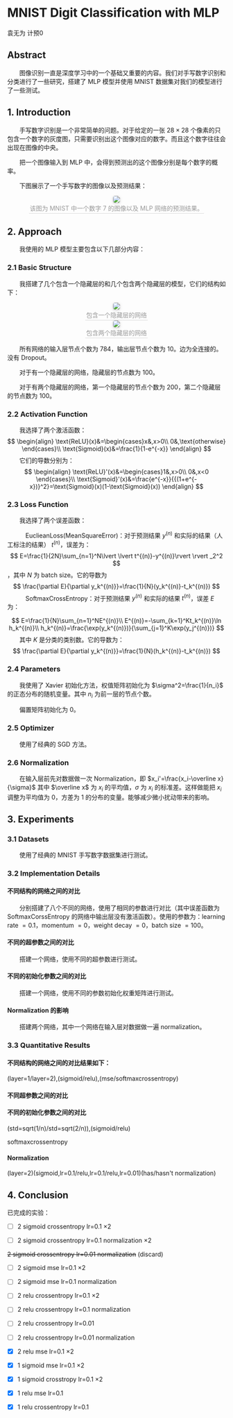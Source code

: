 # MNIST Digit Classification with MLP

袁无为 计预0

## Abstract

　　图像识别一直是深度学习中的一个基础又重要的内容。我们对手写数字识别和分类进行了一些研究，搭建了 MLP 模型并使用 MNIST 数据集对我们的模型进行了一些测试。

## 1. Introduction

　　手写数字识别是一个非常简单的问题。对于给定的一张 $28\times 28$ 个像素的只包含一个数字的灰度图，只需要识别出这个图像对应的数字。而且这个数字往往会出现在图像的中央。

　　把一个图像输入到 MLP 中，会得到预测出的这个图像分别是每个数字的概率。

　　下图展示了一个手写数字的图像以及预测结果：

<center>
<img style="border-radius: 0.3125em;
box-shadow: 0 2px 4px 0 rgba(34,36,38,.12),0 2px 10px 0 rgba(34,36,38,.08);" 
src="C:\Users\weeer\Desktop\ANN\ANN_course_homework\HW1_final_version\predict.png">
<br>
<div style="color:orange; border-bottom: 1px solid #d9d9d9;
display: inline-block;
color: #999;
padding: 2px;">该图为 MNIST 中一个数字 7 的图像以及 MLP 网络的预测结果。</div>
</center>

## 2. Approach

　　我使用的 MLP 模型主要包含以下几部分内容：

### 2.1 Basic Structure

　　我搭建了几个包含一个隐藏层的和几个包含两个隐藏层的模型，它们的结构如下：

<center>
<img style="border-radius: 0.3125em;
box-shadow: 0 2px 4px 0 rgba(34,36,38,.12),0 2px 10px 0 rgba(34,36,38,.08);" 
src="https://www.researchgate.net/profile/Rosline_Hassan/publication/260321700/figure/fig1/AS:296985614667776@1447818296312/Structure-of-a-one-hidden-layer-MLP-Network.png">
<br>
<div style="color:orange; border-bottom: 1px solid #d9d9d9;
display: inline-block;
color: #999;
padding: 2px;">包含一个隐藏层的网络</div>
</center>

<center>
<img style="border-radius: 0.3125em;
box-shadow: 0 2px 4px 0 rgba(34,36,38,.12),0 2px 10px 0 rgba(34,36,38,.08);" 
src="https://www.researchgate.net/profile/L_Ekonomou/publication/236900080/figure/fig1/AS:299287272542214@1448367054951/Multilayer-perceptron-MLP-with-two-hidden-layers.png">
<br>
<div style="color:orange; border-bottom: 1px solid #d9d9d9;
display: inline-block;
color: #999;
padding: 2px;">包含两个隐藏层的网络</div>
</center>

　　所有网络的输入层节点个数为 $784$，输出层节点个数为 $10$。边为全连接的。没有 Dropout。

　　对于有一个隐藏层的网络，隐藏层的节点数为 $100$。

　　对于有两个隐藏层的网络，第一个隐藏层的节点个数为 $200$，第二个隐藏层的节点数为 $100$。

### 2.2 Activation Function

　　我选择了两个激活函数：
$$
\begin{align}
\text{ReLU}(x)&=\begin{cases}x&,x>0\\
0&,\text{otherwise}
\end{cases}\\
\text{Sigmoid}(x)&=\frac{1}{1-e^{-x}}
\end{align}
$$
　　它们的导数分别为：
$$
\begin{align}
\text{ReLU}'(x)&=\begin{cases}1&,x>0\\
0&,x<0
\end{cases}\\
\text{Sigmoid}'(x)&=\frac{e^{-x}}{{(1+e^{-x})}^2}=\text{Sigmoid}(x)(1-\text{Sigmoid}(x))
\end{align}
$$

### 2.3 Loss Function

　　我选择了两个误差函数：

　　　EuclieanLoss(MeanSquareError)：对于预测结果 $y^{(n)}$ 和实际的结果（人工标注的结果） $t^{(n)}$，误差为：
$$
E=\frac{1}{2N}\sum_{n=1}^N\lvert \lvert t^{(n)}-y^{(n)}\rvert \rvert _2^2
$$
，其中 $N$ 为 batch size。它的导数为
$$
\frac{\partial E}{\partial y_k^{(n)}}=\frac{1}{N}(y_k^{(n)}-t_k^{(n)})
$$
　　　SoftmaxCrossEntropy：对于预测结果 $y^{(n)}$ 和实际的结果 $t^{(n)}$，误差 $E$ 为：

$$
E=\frac{1}{N}\sum_{n=1}^NE^{(n)}\\
E^{(n)}=-\sum_{k=1}^Kt_k^{(n)}\ln h_k^{(n)}\\
h_k^{(n)}=\frac{\exp(y_k^{(n)})}{\sum_{j=1}^K\exp(y_j^{(n)})}
$$
 　　其中 $K$ 是分类的类别数。它的导数为：
$$
\frac{\partial E}{\partial y_k^{(n)}}=\frac{1}{N}(h_k^{(n)}-t_k^{(n)})
$$

### 2.4 Parameters

　　我使用了 Xavier 初始化方法，权值矩阵初始化为 $\sigma^2=\frac{1}{n_i}$ 的正态分布的随机变量。其中 $n_i$ 为前一层的节点个数。

　　偏置矩阵初始化为 $0$。

### 2.5 Optimizer

　　使用了经典的 SGD 方法。

### 2.6 Normalization

　　在输入层前先对数据做一次 Normalization，即 $x_i'=\frac{x_i-\overline x}{\sigma}$ 其中 $\overline x$ 为 $x_i$ 的平均值，$\sigma$ 为 $x_i$ 的标准差。这样做能把 $x_i$ 调整为平均值为 $0$，方差为 $1$ 的分布的变量。能够减少微小扰动带来的影响。

## 3. Experiments

### 3.1 Datasets

　　使用了经典的 MNIST 手写数字数据集进行测试。

### 3.2 Implementation Details

#### 不同结构的网络之间的对比

　　分别搭建了八个不同的网络，使用了相同的参数进行对比（其中误差函数为 SoftmaxCorssEntropy 的网络中输出层没有激活函数）。使用的参数为：learning rate $=0.1$，momentum $=0$，weight decay $=0$，batch size $=100$。

#### 不同的超参数之间的对比

　　搭建一个网络，使用不同的超参数进行测试。

#### 不同的初始化参数之间的对比

　　搭建一个网络，使用不同的参数初始化权重矩阵进行测试。

#### Normalization 的影响

　　搭建两个网络，其中一个网络在输入层对数据做一遍 normalization。

### 3.3 Quantitative Results

#### 不同结构的网络之间的对比结果如下：

(layer=1/layer=2),(sigmoid/relu),(mse/softmaxcrossentropy)

#### 不同超参数之间的对比

#### 不同的初始化参数之间的对比

(std=sqrt(1/n)/std=sqrt(2/n)),(sigmoid/relu)

softmaxcrossentropy

#### Normalization

(layer=2)(sigmoid,lr=0.1/relu,lr=0.1/relu,lr=0.01)(has/hasn't normalization)

## 4. Conclusion







已完成的实验：

- [ ] 2 sigmoid crossentropy lr=0.1 $\times 2$

- [ ] 2 sigmoid crossentropy lr=0.1 normalization  $\times 2$

~~2 sigmoid crossentropy lr=0.01 normalization~~ (discard)

- [ ] 2 sigmoid mse lr=0.1 $\times 2$

- [ ] 2 sigmoid mse lr=0.1 normalization

- [ ] 2 relu crossentropy lr=0.1 $\times 2$

- [ ] 2 relu crossentropy lr=0.1 normalization

- [ ] 2 relu crossentropy lr=0.01

- [ ] 2 relu crossentropy lr=0.01 normalization

- [x] 2 relu mse lr=0.1 $\times 2$



- [x] 1 sigmoid mse lr=0.1 $\times 2$

- [x] 1 sigmoid crosstropy lr=0.1 $\times 2$

- [x] 1 relu mse lr=0.1

- [x] 1 relu crossentropy lr=0.1